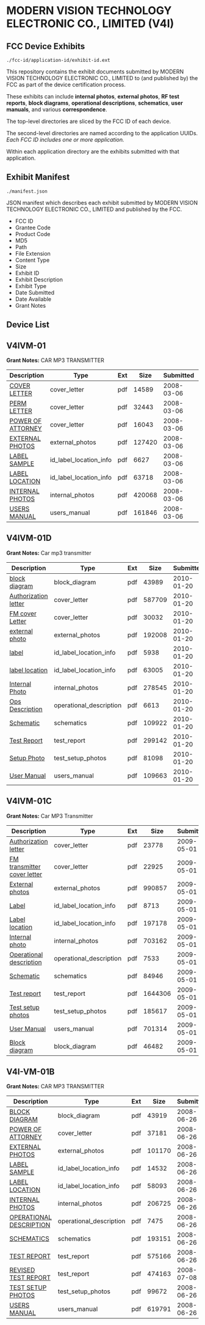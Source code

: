 # MODERN VISION TECHNOLOGY ELECTRONIC CO., LIMITED (V4I)
## FCC Device Exhibits

```
./fcc-id/application-id/exhibit-id.ext
```

This repository contains the exhibit documents submitted by MODERN VISION TECHNOLOGY ELECTRONIC CO., LIMITED to (and published by) the FCC as part of the device certification process.

These exhibits can include **internal photos**, **external photos**, **RF test reports**, **block diagrams**, **operational descriptions**, **schematics**, **user manuals**, and various **correspondence**.

The top-level directories are sliced by the FCC ID of each device.

The second-level directories are named according to the application UUIDs. *Each FCC ID includes one or more application.*

Within each application directory are the exhibits submitted with that application. 

## Exhibit Manifest

```
./manifest.json
```

JSON manifest which describes each exhibit submitted by MODERN VISION TECHNOLOGY ELECTRONIC CO., LIMITED and published by the FCC.

- FCC ID
- Grantee Code
- Product Code
- MD5
- Path
- File Extension
- Content Type
- Size
- Exhibit ID
- Exhibit Description
- Exhibit Type
- Date Submitted
- Date Available
- Grant Notes

## Device List
## V4IVM-01
**Grant Notes:** CAR MP3 TRANSMITTER

| Description | Type | Ext | Size | Submitted | Available |
| ----------- | ---- | --- | ---- | --------- | --------- |
| [COVER LETTER](V4IVM-01/8681cd680b5e96b46be728ed9affd62f/910710.pdf) | cover_letter | pdf | 14589 | 2008-03-06 | 2008-03-06 |
| [PERM LETTER](V4IVM-01/8681cd680b5e96b46be728ed9affd62f/910715.pdf) | cover_letter | pdf | 32443 | 2008-03-06 | 2008-03-06 |
| [POWER OF ATTORNEY](V4IVM-01/8681cd680b5e96b46be728ed9affd62f/910717.pdf) | cover_letter | pdf | 16043 | 2008-03-06 | 2008-03-06 |
| [EXTERNAL PHOTOS](V4IVM-01/8681cd680b5e96b46be728ed9affd62f/848274.pdf) | external_photos | pdf | 127420 | 2008-03-06 | 2008-03-06 |
| [LABEL SAMPLE](V4IVM-01/8681cd680b5e96b46be728ed9affd62f/910712.pdf) | id_label_location_info | pdf | 6627 | 2008-03-06 | 2008-03-06 |
| [LABEL LOCATION](V4IVM-01/8681cd680b5e96b46be728ed9affd62f/910713.pdf) | id_label_location_info | pdf | 63718 | 2008-03-06 | 2008-03-06 |
| [INTERNAL PHOTOS](V4IVM-01/8681cd680b5e96b46be728ed9affd62f/848277.pdf) | internal_photos | pdf | 420068 | 2008-03-06 | 2008-03-06 |
| [USERS MANUAL](V4IVM-01/8681cd680b5e96b46be728ed9affd62f/848281.pdf) | users_manual | pdf | 161846 | 2008-03-06 | 2008-03-06 |
## V4IVM-01D
**Grant Notes:** Car mp3 transmitter

| Description | Type | Ext | Size | Submitted | Available |
| ----------- | ---- | --- | ---- | --------- | --------- |
| [block diagram](V4IVM-01D/5813e2e02c46c73ebee21629b8936659/1230993.pdf) | block_diagram | pdf | 43989 | 2010-01-20 | 2010-01-20 |
| [Authorization letter](V4IVM-01D/5813e2e02c46c73ebee21629b8936659/1230992.pdf) | cover_letter | pdf | 587709 | 2010-01-20 | 2010-01-20 |
| [FM cover Letter](V4IVM-01D/5813e2e02c46c73ebee21629b8936659/1231003.pdf) | cover_letter | pdf | 30032 | 2010-01-20 | 2010-01-20 |
| [external photo](V4IVM-01D/5813e2e02c46c73ebee21629b8936659/1230994.pdf) | external_photos | pdf | 192008 | 2010-01-20 | 2010-01-20 |
| [label](V4IVM-01D/5813e2e02c46c73ebee21629b8936659/1230995.pdf) | id_label_location_info | pdf | 5938 | 2010-01-20 | 2010-01-20 |
| [label location](V4IVM-01D/5813e2e02c46c73ebee21629b8936659/1230996.pdf) | id_label_location_info | pdf | 63005 | 2010-01-20 | 2010-01-20 |
| [Internal Photo](V4IVM-01D/5813e2e02c46c73ebee21629b8936659/1230997.pdf) | internal_photos | pdf | 278545 | 2010-01-20 | 2010-01-20 |
| [Ops Description](V4IVM-01D/5813e2e02c46c73ebee21629b8936659/1230998.pdf) | operational_description | pdf | 6613 | 2010-01-20 | 2010-01-20 |
| [Schematic](V4IVM-01D/5813e2e02c46c73ebee21629b8936659/1230999.pdf) | schematics | pdf | 109922 | 2010-01-20 | 2010-01-20 |
| [Test Report](V4IVM-01D/5813e2e02c46c73ebee21629b8936659/1231000.pdf) | test_report | pdf | 299142 | 2010-01-20 | 2010-01-20 |
| [Setup Photo](V4IVM-01D/5813e2e02c46c73ebee21629b8936659/1231001.pdf) | test_setup_photos | pdf | 81098 | 2010-01-20 | 2010-01-20 |
| [User Manual](V4IVM-01D/5813e2e02c46c73ebee21629b8936659/1231002.pdf) | users_manual | pdf | 109663 | 2010-01-20 | 2010-01-20 |
## V4IVM-01C
**Grant Notes:** Car MP3 Transmitter

| Description | Type | Ext | Size | Submitted | Available |
| ----------- | ---- | --- | ---- | --------- | --------- |
| [Authorization letter](V4IVM-01C/4360fd18a12c52464d51fc518c714972/1104834.pdf) | cover_letter | pdf | 23778 | 2009-05-01 | 2009-05-01 |
| [FM transmitter cover letter](V4IVM-01C/4360fd18a12c52464d51fc518c714972/1104833.pdf) | cover_letter | pdf | 22925 | 2009-05-01 | 2009-05-01 |
| [External photos](V4IVM-01C/4360fd18a12c52464d51fc518c714972/1104824.pdf) | external_photos | pdf | 990857 | 2009-05-01 | 2009-05-01 |
| [Label](V4IVM-01C/4360fd18a12c52464d51fc518c714972/1104825.pdf) | id_label_location_info | pdf | 8713 | 2009-05-01 | 2009-05-01 |
| [Label location](V4IVM-01C/4360fd18a12c52464d51fc518c714972/1104826.pdf) | id_label_location_info | pdf | 197178 | 2009-05-01 | 2009-05-01 |
| [Internal photo](V4IVM-01C/4360fd18a12c52464d51fc518c714972/1104827.pdf) | internal_photos | pdf | 703162 | 2009-05-01 | 2009-05-01 |
| [Operational description](V4IVM-01C/4360fd18a12c52464d51fc518c714972/1104828.pdf) | operational_description | pdf | 7533 | 2009-05-01 | 2009-05-01 |
| [Schematic](V4IVM-01C/4360fd18a12c52464d51fc518c714972/1104829.pdf) | schematics | pdf | 84946 | 2009-05-01 | 2009-05-01 |
| [Test report](V4IVM-01C/4360fd18a12c52464d51fc518c714972/1104830.pdf) | test_report | pdf | 1644306 | 2009-05-01 | 2009-05-01 |
| [Test setup photos](V4IVM-01C/4360fd18a12c52464d51fc518c714972/1104831.pdf) | test_setup_photos | pdf | 185617 | 2009-05-01 | 2009-05-01 |
| [User Manual](V4IVM-01C/4360fd18a12c52464d51fc518c714972/1104832.pdf) | users_manual | pdf | 701314 | 2009-05-01 | 2009-05-01 |
| [Block diagram](V4IVM-01C/4360fd18a12c52464d51fc518c714972/1104823.pdf) | block_diagram | pdf | 46482 | 2009-05-01 | 2009-05-01 |
## V4I-VM-01B
**Grant Notes:** CAR MP3 TRANSMITTER

| Description | Type | Ext | Size | Submitted | Available |
| ----------- | ---- | --- | ---- | --------- | --------- |
| [BLOCK DIAGRAM](V4I-VM-01B/686d29b21c81d33fc601848b70455b2c/961125.pdf) | block_diagram | pdf | 43919 | 2008-06-26 | 2008-06-26 |
| [POWER OF ATTORNEY](V4I-VM-01B/686d29b21c81d33fc601848b70455b2c/961131.pdf) | cover_letter | pdf | 37181 | 2008-06-26 | 2008-06-26 |
| [EXTERNAL PHOTOS](V4I-VM-01B/686d29b21c81d33fc601848b70455b2c/961127.pdf) | external_photos | pdf | 101170 | 2008-06-26 | 2008-06-26 |
| [LABEL SAMPLE](V4I-VM-01B/686d29b21c81d33fc601848b70455b2c/961128.pdf) | id_label_location_info | pdf | 14532 | 2008-06-26 | 2008-06-26 |
| [LABEL LOCATION](V4I-VM-01B/686d29b21c81d33fc601848b70455b2c/961129.pdf) | id_label_location_info | pdf | 58093 | 2008-06-26 | 2008-06-26 |
| [INTERNAL PHOTOS](V4I-VM-01B/686d29b21c81d33fc601848b70455b2c/961130.pdf) | internal_photos | pdf | 206725 | 2008-06-26 | 2008-06-26 |
| [OPERATIONAL DESCRIPTION](V4I-VM-01B/686d29b21c81d33fc601848b70455b2c/961126.pdf) | operational_description | pdf | 7475 | 2008-06-26 | 2008-06-26 |
| [SCHEMATICS](V4I-VM-01B/686d29b21c81d33fc601848b70455b2c/961133.pdf) | schematics | pdf | 193151 | 2008-06-26 | 2008-06-26 |
| [TEST REPORT](V4I-VM-01B/686d29b21c81d33fc601848b70455b2c/961132.pdf) | test_report | pdf | 575166 | 2008-06-26 | 2008-06-26 |
| [REVISED TEST REPORT](V4I-VM-01B/686d29b21c81d33fc601848b70455b2c/966704.pdf) | test_report | pdf | 474163 | 2008-07-08 | 2008-06-26 |
| [TEST SETUP PHOTOS](V4I-VM-01B/686d29b21c81d33fc601848b70455b2c/961134.pdf) | test_setup_photos | pdf | 99672 | 2008-06-26 | 2008-06-26 |
| [USERS MANUAL](V4I-VM-01B/686d29b21c81d33fc601848b70455b2c/961135.pdf) | users_manual | pdf | 619791 | 2008-06-26 | 2008-06-26 |
